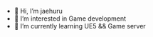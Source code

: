 - 👋 Hi, I’m jaehuru
- 👀 I’m interested in Game development
- 🌱 I’m currently learning UE5 && Game server

<!---
jaehuru/jaehuru is a ✨ special ✨ repository because its `README.md` (this file) appears on your GitHub profile.
You can click the Preview link to take a look at your changes.
--->
